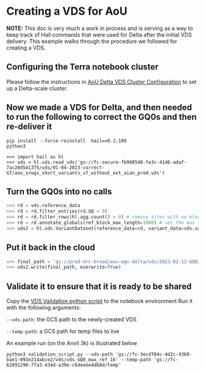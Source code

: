 # Creating a VDS for AoU

**NOTE:** This doc is very much a work in process and is serving as a way to keep track of Hail commands that were used for Delta after the initial VDS delivery.
This example walks through the procedure we followed for creating a VDS.

## Configuring the Terra notebook cluster

Please follow the instructions
in [AoU Delta VDS Cluster Configuration](cluster/AoU%20Delta%20VDS%20Cluster%20Configuration.md) to set up a Delta-scale
cluster.


## Now we made a VDS for Delta, and then needed to run the following to correct the GQ0s and then re-deliver it

```
pip install --force-reinstall  hail==0.2.109
python3

>>> import hail as hl
>>> vds = hl.vds.read_vds('gs://fc-secure-fb908548-fe3c-41d6-adaf-7ac20d541375/vds/01-04-2023-correct-GT/aou_srwgs_short_variants_v7_without_ext_aian_prod.vds')
```

## Turn the GQ0s into no calls

```python
>>> rd = vds.reference_data
>>> rd = rd.filter_entries(rd.GQ > 0)
>>> rd = rd.filter_rows(hl.agg.count() > 0) # remove sites with no block starts
>>> rd = rd.annotate_globals(ref_block_max_length=1000) # set the max length
>>> vds2 = hl.vds.VariantDataset(reference_data=rd, variant_data=vds.variant_data)
```

## Put it back in the cloud

```python
>>> final_path = 'gs://prod-drc-broad/aou-wgs-delta/vds/2023-02-13-GQ0/aou_srwgs_short_variants_v7_without_ext_aian_prod_gq0.vds'
>>> vds2.write(final_path, overwrite=True)
```

## Validate it to ensure that it is ready to be shared

Copy the [VDS Validation python script](vds_validation.py) to the notebook environment
Run it with the following arguments:

`--vds-path`: the GCS path to the newly-created VDS

`--temp-path`: a GCS path for temp files to live


An example run (on the Anvil 3k) is illustrated below

```
python3 validation_script.py --vds-path 'gs://fc-3ecd704c-4d2c-4360-bae1-093e214abce2/vds/vds_GQ0_max_ref_1k' --temp-path 'gs://fc-62891290-7fa3-434d-a39e-c64eeee4db8d/temp'
```